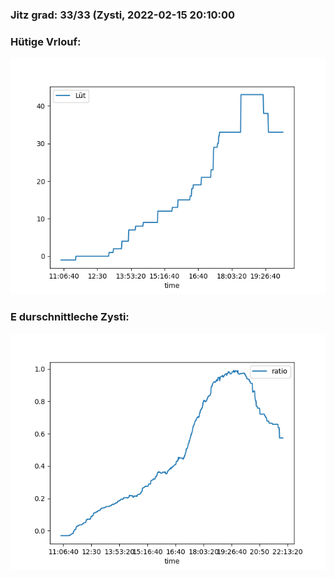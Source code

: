 ### Jitz grad: 33/33 (Zysti, 2022-02-15 20:10:00

### Hütige Vrlouf:
![Graph](Today.png)

### E durschnittleche Zysti:
![Graph](Zysti.png)